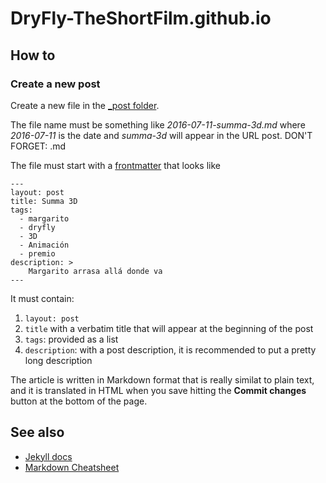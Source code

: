 # DryFly-TheShortFilm.github.io

## How to

### Create a new post

Create a new file in the [_post folder](https://github.com/DryFly-TheShortFilm/DryFly-TheShortFilm.github.io/tree/master/_posts).

The file name must be something like *2016-07-11-summa-3d.md* where *2016-07-11* is the date and *summa-3d* will appear in the URL post.
DON'T FORGET: .md 

The file must start with a [frontmatter](https://jekyllrb.com/docs/frontmatter/) that looks like

```
---
layout: post
title: Summa 3D
tags:
  - margarito
  - dryfly
  - 3D
  - Animación
  - premio
description: >
    Margarito arrasa allá donde va
---
```

It must contain:

1. `layout: post`
2. `title` with a verbatim title that will appear at the beginning of the post
3. `tags`: provided as a list
4. `description`: with a post description, it is recommended to put a pretty long description

The article is written in Markdown format that is really similat to plain text, and it is translated in HTML when you save hitting the **Commit changes** button at the bottom of the page.



## See also

* [Jekyll docs](https://jekyllrb.com/)
* [Markdown Cheatsheet](https://github.com/adam-p/markdown-here/wiki/Markdown-Cheatsheet)
